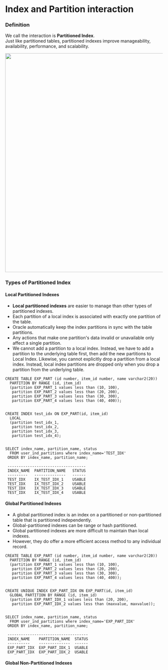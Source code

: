 # Index and Partition interaction

### Definition
We call the interaction is **Partitioned Index**.</br>
Just like partitioned tables, partitioned indexes improve manageability, availability, performance, and scalability.</br>
<p align="center"><img src="https://i.imgur.com/CVdOOff.png" width="700" ></p>


### Types of Partitioned Index
#### Local Partitioned Indexes
- **Local partitioned indexes** are easier to manage than other types of partitioned indexes.
- Each partition of a local index is associated with exactly one partition of the table.
- Oracle automatically keep the index partitions in sync with the table partitions.
- Any actions that make one partition's data invalid or unavailable only affect a single partition.
- We cannot add a partition to a local index. Instead, we have to add a partition to the underlying table first, then add the new partitions to Local Index. Likewise, you cannot explicitly drop a partition from a local index. Instead, local index partitions are dropped only when you drop a partition from the underlying table.
```
CREATE TABLE EXP_PART (id number, item_id number, name varchar2(20))
  PARTITION BY RANGE (id, item_id)
  (partition EXP_PART_1 values less than (10, 100),
   partition EXP_PART_2 values less than (20, 200),
   partition EXP_PART_3 values less than (30, 300),
   partition EXP_PART_4 values less than (40, 400));


CREATE INDEX test_idx ON EXP_PART(id, item_id)
  LOCAL
  (partition test_idx_1,
   partition test_idx_2,
   partition test_idx_3,
   partition test_idx_4);


SELECT index_name, partition_name, status
  FROM user_ind_partitions where index_name='TEST_IDX'
 ORDER BY index_name, partition_name;
 
 -----------------------------------
 INDEX_NAME  PARTITION_NAME   STATUS
 ---------   --------------   ------
 TEST_IDX    IX_TEST_IDX_1    USABLE
 TEST_IDX    IX_TEST_IDX_2    USABLE
 TEST_IDX    IX_TEST_IDX_3    USABLE
 TEST_IDX    IX_TEST_IDX_4    USABLE
 ```
#### Global Partitioned Indexes
- A global partitioned index is an index on a partitioned or non-partitioned table that is partitioned independently.
- Global-partitioned indexes can be range or hash partitioned.
- Global partitioned indexes are more difficult to maintain than local indexes.
- However, they do offer a more efficient access method to any individual record.
```
CREATE TABLE EXP_PART (id number, item_id number, name varchar2(20))
  PARTITION BY RANGE (id, item_id)
  (partition EXP_PART_1 values less than (10, 100),
   partition EXP_PART_2 values less than (20, 200),
   partition EXP_PART_3 values less than (30, 300),
   partition EXP_PART_4 values less than (40, 400));


CREATE UNIQUE INDEX EXP_PART_IDX ON EXP_PART(id, item_id)
  GLOBAL PARTITION BY RANGE (id, item_id)
  (partition EXP_PART_IDX_1 values less than (20, 200),
   partition EXP_PART_IDX_2 values less than (maxvalue, maxvalue));


SELECT index_name, partition_name, status
  FROM user_ind_partitions where index_name='EXP_PART_IDX'
 ORDER BY index_name, partition_name;
 
 ------------------------------------
 INDEX_NAME    PARTITION_NAME  STATUS
 ----------    --------------  ------
 EXP_PART_IDX  EXP_PART_IDX_1  USABLE
 EXP_PART_IDX  EXP_PART_IDX_2  USABLE
 ```
#### Global Non-Partitioned Indexes
